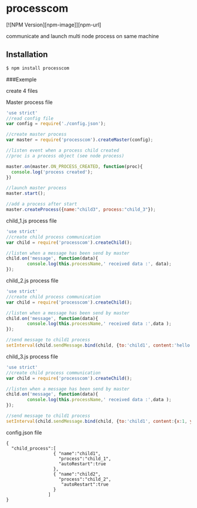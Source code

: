 # processcom

[![NPM Version][npm-image]][npm-url]

communicate and launch multi node process on same machine

## Installation

```bash
$ npm install processcom
```

###Exemple

create 4 files

Master process file
```js
'use strict'
//read config file
var config = require('./config.json');

//create master process
var master = require('processcom').createMaster(config);

//listen event when a process child created
//proc is a process object (see node process)

master.on(master.ON_PROCESS_CREATED, function(proc){
  console.log('process created');
})

//launch master process
master.start();

//add a process after start
master.createProcess({name:"child3", process:"child_3"});
```

child_1.js process file
```js
'use strict'
//create child process communication
var child = require('processcom').createChild();

//listen when a message has been send by master
child.on('message', function(data){
		console.log(this.processName,' received data :', data);
});

```

child_2.js process file
```js
'use strict'
//create child process communication
var child = require('processcom').createChild();

//listen when a message has been send by master
child.on('message', function(data){
		console.log(this.processName,' received data :',data );
});

//send message to child1 process
setInterval(child.sendMessage.bind(child, {to:'child1', content:'hello from child process 2'}),5000);

```

child_3.js process file
```js
'use strict'
//create child process communication
var child = require('processcom').createChild();

//listen when a message has been send by master
child.on('message', function(data){
		console.log(this.processName,' received data :',data );
});

//send message to child1 process
setInterval(child.sendMessage.bind(child, {to:'child1', content:{x:1, y:2, message:'boyagaa'}}),5000);

```

config.json file
```
{
  "child_process":[
                  { "name":"child1",
                    "process":"child_1",
                    "autoRestart":true
                  },
                  { "name":"child2",
                    "process":"child_2",
                     "autoRestart":true
                  }
    			]
}

```